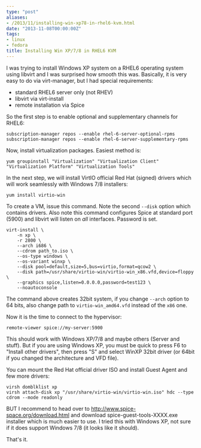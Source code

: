 ```yaml
---
type: "post"
aliases:
- /2013/11/installing-win-xp78-in-rhel6-kvm.html
date: "2013-11-08T00:00:00Z"
tags:
- linux
- fedora
title: Installing Win XP/7/8 in RHEL6 KVM
---
```


I was trying to install Windows XP system on a RHEL6 operating system using
libvirt and I was surprised how smooth this was. Basically, it is very easy to
do via virt-manager, but I had special requirements:

 * standard RHEL6 server only (not RHEV)
 * libvirt via virt-install
 * remote installation via Spice

So the first step is to enable optional and supplementary channels for RHEL6:

    subscription-manager repos --enable rhel-6-server-optional-rpms
    subscription-manager repos --enable rhel-6-server-supplementary-rpms

Now, install virtualization packages. Easiest method is:

    yum groupinstall "Virtualization" "Virtualization Client" "Virtualization Platform" "Virtualization Tools"

In the next step, we will install VirtIO official Red Hat (signed) drivers
which will work seamlessly with Windows 7/8 installers:

    yum install virtio-win

To create a VM, issue this command. Note the second `--disk` option which
contains drivers. Also note this command configures Spice at standard port
(5900) and libvirt will listen on *all* interfaces. Password is set.

    virt-install \
        -n xp \
        -r 2800 \
        --arch i686 \
        --cdrom path_to.iso \
        --os-type windows \
        --os-variant winxp \
        --disk pool=default,size=5,bus=virtio,format=qcow2 \
        --disk path=/usr/share/virtio-win/virtio-win_x86.vfd,device=floppy \
        --graphics spice,listen=0.0.0.0,password=test123 \
        --noautoconsole

The command above creates 32bit system, if you change `--arch` option to 64
bits, also change path to `virtio-win_amd64.vfd` instead of the `x86` one.

Now it is the time to connect to the hypervisor:

    remote-viewer spice://my-server:5900

This should work with Windows XP/7/8 and maybe others (Server and stuff). But
if you are using Windows XP, you must be quick to press F6 to "Install other
drivers", then press "S" and select WinXP 32bit driver (or 64bit if you
changed the architecture and VFD file).

You can mount the Red Hat official driver ISO and install Guest Agent and few
more drivers:

    virsh domblklist xp
    virsh attach-disk xp "/usr/share/virtio-win/virtio-win.iso" hdc --type cdrom --mode readonly

BUT I recommend to head over to http://www.spice-space.org/download.html and
download spice-guest-tools-XXXX.exe installer which is much easier to use. I
tried this with Windows XP, not sure if it does support Windows 7/8 (it looks
like it should).

That's it.
